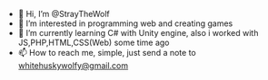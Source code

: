 - 👋 Hi, I’m @StrayTheWolf
- 👀 I’m interested in programming web and creating games
- 🌱 I’m currently learning C# with Unity engine, also i worked with JS,PHP,HTML,CSS(Web) some time ago
- 📫 How to reach me, simple, just send a note to whitehuskywolfy@gmail.com

<!---
StrayTheWolf/StrayTheWolf is a ✨ special ✨ repository because its `README.md` (this file) appears on your GitHub profile.
You can click the Preview link to take a look at your changes.
--->
